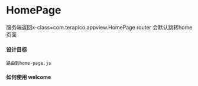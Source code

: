 # HomePage

   服务端返回x-class=com.terapico.appview.HomePage
   router 会默认跳转home页面

#### 设计目标

    路由到home-page.js

#### 如何使用 welcome
